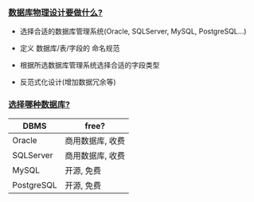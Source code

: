 ### [数据库物理设计要做什么?](https://www.imooc.com/video/1907)

+ 选择合适的数据库管理系统(Oracle, SQLServer, MySQL, PostgreSQL...)

+ 定义 数据库/表/字段的 命名规范

+ 根据所选数据库管理系统选择合适的字段类型

+ 反范式化设计(增加数据冗余等)

### [选择哪种数据库?](https://www.imooc.com/video/1908)

DBMS        | free?
------------|---------------------
Oracle      | 商用数据库, 收费
SQLServer   | 商用数据库, 收费
MySQL       | 开源, 免费
PostgreSQL  | 开源, 免费

